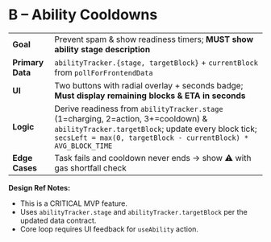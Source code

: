# B – Ability Cooldowns

|  |  |
|---|---|
| **Goal** | Prevent spam & show readiness timers; **MUST show ability stage description** |
| **Primary Data** | `abilityTracker.{stage, targetBlock}` + `currentBlock` from `pollForFrontendData` |
| **UI** | Two buttons with radial overlay + seconds badge; **Must display remaining blocks & ETA in seconds** |
| **Logic** | Derive readiness from `abilityTracker.stage` (1=charging, 2=action, 3+=cooldown) & `abilityTracker.targetBlock`; update every block tick; `secsLeft = max(0, targetBlock - currentBlock) * AVG_BLOCK_TIME` |
| **Edge Cases** | Task fails and cooldown never ends → show ⚠ with gas shortfall check |

**Design Ref Notes:**
*   This is a CRITICAL MVP feature.
*   Uses `abilityTracker.stage` and `abilityTracker.targetBlock` per the updated data contract.
*   Core loop requires UI feedback for `useAbility` action.
